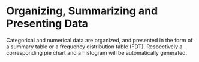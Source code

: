 # Organizing, Summarizing and Presenting Data

Categorical and numerical data are organized, and presented in the form of a summary table or a frequency distribution table (FDT). Respectively a corresponding pie chart and a histogram will be automatically generated.
